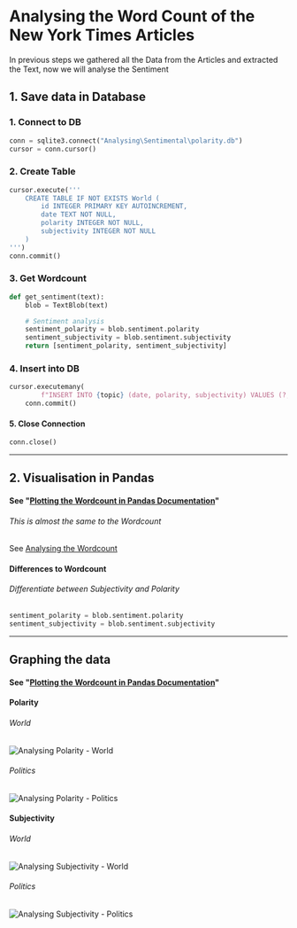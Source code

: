 # Analysing the Word Count of the New York Times Articles

In previous steps we gathered all the Data from the Articles and extracted the Text, now we will analyse the Sentiment

## 1. Save data in Database

### 1. **Connect** to DB

```python
conn = sqlite3.connect("Analysing\Sentimental\polarity.db")
cursor = conn.cursor()
```

### 2. **Create** Table

```python
cursor.execute('''
    CREATE TABLE IF NOT EXISTS World (
        id INTEGER PRIMARY KEY AUTOINCREMENT,
        date TEXT NOT NULL,
        polarity INTEGER NOT NULL,
        subjectivity INTEGER NOT NULL
    )
''')
conn.commit()
```

### 3. Get **Wordcount**

```python
def get_sentiment(text):
    blob = TextBlob(text)

    # Sentiment analysis
    sentiment_polarity = blob.sentiment.polarity
    sentiment_subjectivity = blob.sentiment.subjectivity
    return [sentiment_polarity, sentiment_subjectivity]
```

### 4. **Insert** into DB

```python
cursor.executemany(
        f"INSERT INTO {topic} (date, polarity, subjectivity) VALUES (?, ?, ?)", data)
    conn.commit()
```

#### 5. Close Connection

```python
conn.close()
```

---

## 2. Visualisation in Pandas

#### See "[Plotting the Wordcount in Pandas Documentation](https://github.com/AdminL3/Jugend-Forscht/tree/main/Analysing/Pandas_Documentation/)"

###### This is almost the same to the Wordcount

See [Analysing the Wordcount](https://github.com/AdminL3/Jugend-Forscht/tree/main/Analysing/Wordcount/)

#### Differences to Wordcount

###### Differentiate between Subjectivity and Polarity

```python
sentiment_polarity = blob.sentiment.polarity
sentiment_subjectivity = blob.sentiment.subjectivity
```

---

## Graphing the data

#### See "[Plotting the Wordcount in Pandas Documentation](https://github.com/AdminL3/Jugend-Forscht/tree/main/Analysing/Pandas_Documentation/)"

#### Polarity

###### World

![Analysing Polarity - World](\output\polarity\World.png)

###### Politics

![Analysing Polarity - Politics](\output\polarity\Politics.png)

#### Subjectivity

###### World

![Analysing Subjectivity - World](\output\subjectivity\World.png)

###### Politics

![Analysing Subjectivity - Politics](\output\subjectivity\Politics.png)
